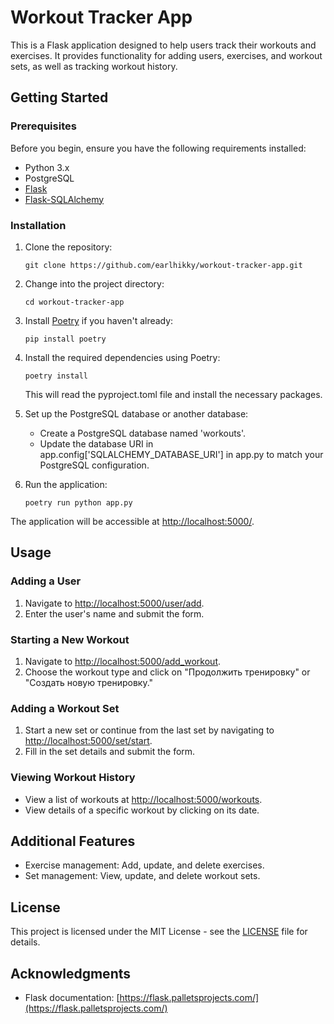 # Workout Tracker App

This is a Flask application designed to help users track their workouts and exercises. It provides functionality for adding users, exercises, and workout sets, as well as tracking workout history.

## Getting Started

### Prerequisites

Before you begin, ensure you have the following requirements installed:

- Python 3.x
- PostgreSQL
- [Flask](https://flask.palletsprojects.com/en/2.1.x/)
- [Flask-SQLAlchemy](https://flask-sqlalchemy.palletsprojects.com/en/3.x/)

### Installation

1. Clone the repository:

     ```shell
    git clone https://github.com/earlhikky/workout-tracker-app.git
   ```
   
2. Change into the project directory:

     ```shell
    cd workout-tracker-app
   ```
   
3. Install [Poetry](https://python-poetry.org/) if you haven't already:

     ```shell
    pip install poetry
   ```
   
4. Install the required dependencies using Poetry:

     ```shell
    poetry install
   ```
   
   This will read the pyproject.toml file and install the necessary packages.

5. Set up the PostgreSQL database or another database:

   - Create a PostgreSQL database named 'workouts'.
   - Update the database URI in app.config['SQLALCHEMY_DATABASE_URI'] in app.py to match your PostgreSQL configuration.

6. Run the application:

     ```shell
    poetry run python app.py
   ```
   
The application will be accessible at [http://localhost:5000/](http://localhost:5000/).

## Usage

### Adding a User

1. Navigate to [http://localhost:5000/user/add](http://localhost:5000/user/add).
2. Enter the user's name and submit the form.

### Starting a New Workout

1. Navigate to [http://localhost:5000/add_workout](http://localhost:5000/add_workout).
2. Choose the workout type and click on "Продолжить тренировку" or "Создать новую тренировку."

### Adding a Workout Set

1. Start a new set or continue from the last set by navigating to [http://localhost:5000/set/start](http://localhost:5000/set/start).
2. Fill in the set details and submit the form.

### Viewing Workout History

- View a list of workouts at [http://localhost:5000/workouts](http://localhost:5000/workouts).
- View details of a specific workout by clicking on its date.

## Additional Features

- Exercise management: Add, update, and delete exercises.
- Set management: View, update, and delete workout sets.

## License

This project is licensed under the MIT License - see the [LICENSE](LICENSE) file for details.

## Acknowledgments

- Flask documentation: [https://flask.palletsprojects.com/](https://flask.palletsprojects.com/)

